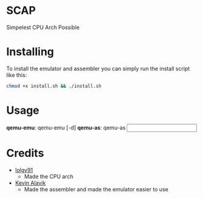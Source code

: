 # SCAP
Simpelest CPU Arch Possible

# Installing
To install the emulator and assembler you can simply run the install script like this:
```bash
chmod +x install.sh && ./install.sh
```

# Usage
**qemu-emu**: qemu-emu [-d] <rom>
**qemu-as**: qemu-as <input file>

# Credits
- [lolgy91](github.com/lolguy91)
    - Made the CPU arch
- [Kevin Alavik](github.com/kevinalavik)
    - Made the assembler and made the emulator easier to use